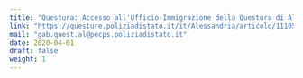 ```yaml
---
title: "Questura: Accesso all'Ufficio Immigrazione della Questura di Alessandria"
link: "https://questure.poliziadistato.it/it/Alessandria/articolo/11105cac83d2db0d7181619818"
mail: "gab.quest.al@pecps.poliziadistato.it"
date: 2020-04-01
draft: false
weight: 1
---
```

